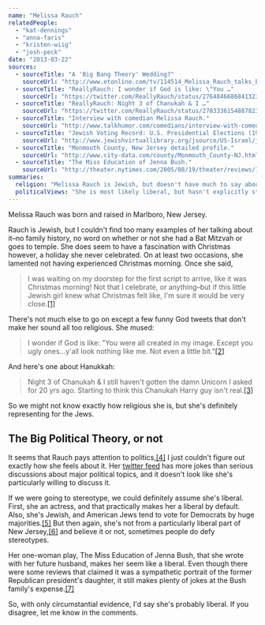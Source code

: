 ```yaml
---
name: "Melissa Rauch"
relatedPeople:
  - "kat-dennings"
  - "anna-faris"
  - "kristen-wiig"
  - "josh-peck"
date: "2013-03-22"
sources:
  - sourceTitle: "A 'Big Bang Theory' Wedding?"
    sourceUrl: "http://www.etonline.com/tv/114514_Melissa_Rauch_talks_Big_Bang_Theory/"
  - sourceTitle: "ReallyRauch: I wonder if God is like: \"You …"
    sourceUrl: "https://twitter.com/ReallyRauch/status/276484668684132352"
  - sourceTitle: "ReallyRauch: Night 3 of Chanukah & I …"
    sourceUrl: "https://twitter.com/ReallyRauch/status/278333615488782336"
  - sourceTitle: "Interview with comedian Melissa Rauch."
    sourceUrl: "http://www.talkhumor.com/comedians/interview-with-comedian-melissa-rauch/"
  - sourceTitle: "Jewish Voting Record: U.S. Presidential Elections (1916-2012)."
    sourceUrl: "http://www.jewishvirtuallibrary.org/jsource/US-Israel/jewvote.html"
  - sourceTitle: "Monmouth County, New Jersey detailed profile."
    sourceUrl: "http://www.city-data.com/county/Monmouth_County-NJ.html"
  - sourceTitle: "The Miss Education of Jenna Bush."
    sourceUrl: "http://theater.nytimes.com/2005/08/19/theater/reviews/19educ.html?_r=0"
summaries:
  religion: "Melissa Rauch is Jewish, but doesn't have much to say about it except for a few funny tweets."
  politicalViews: "She is most likely liberal, but hasn't explicitly stated it."
---
```


Melissa Rauch was born and raised in Marlboro, New Jersey.

Rauch is Jewish, but I couldn't find too many examples of her talking about it–no family history, no word on whether or not she had a Bat Mitzvah or goes to temple. She does seem to have a fascination with Christmas however, a holiday she never celebrated. On at least two occasions, she lamented not having experienced Christmas morning. Once she said,

>I was waiting on my doorstep for the first script to arrive, like it was Christmas morning! Not that I celebrate, or anything–but if this little Jewish girl knew what Christmas felt like, I'm sure it would be very close.<a class="source-citation" href="#http%3A%2F%2Fwww.etonline.com%2Ftv%2F114514_Melissa_Rauch_talks_Big_Bang_Theory%2F" title="A &apos;Big Bang Theory&apos; Wedding?">[1]</a>

There's not much else to go on except a few funny God tweets that don't make her sound all too religious. She mused:

>I wonder if God is like: "You were all created in my image. Except you ugly ones…y'all look nothing like me. Not even a little bit."<a class="source-citation" href="#https%3A%2F%2Ftwitter.com%2FReallyRauch%2Fstatus%2F276484668684132352" title="ReallyRauch: I wonder if God is like: &quot;You …">[2]</a>

And here's one about Hanukkah:

>Night 3 of Chanukah & I still haven't gotten the damn Unicorn I asked for 20 yrs ago. Starting to think this Chanukah Harry guy isn't real.<a class="source-citation" href="#https%3A%2F%2Ftwitter.com%2FReallyRauch%2Fstatus%2F278333615488782336" title="ReallyRauch: Night 3 of Chanukah &amp; I …">[3]</a>

So we might not know exactly how religious she is, but she's definitely representing for the Jews.


## The Big Political Theory, or not

It seems that Rauch pays attention to politics,<a class="source-citation" href="#http%3A%2F%2Fwww.talkhumor.com%2Fcomedians%2Finterview-with-comedian-melissa-rauch%2F" title="Interview with comedian Melissa Rauch.">[4]</a> I just couldn't figure out exactly how she feels about it. Her [twitter feed](https://twitter.com/ReallyRauch) has more jokes than serious discussions about major political topics, and it doesn't look like she's particularly willing to discuss it.

If we were going to stereotype, we could definitely assume she's liberal. First, she an actress, and that practically makes her a liberal by default. Also, she's Jewish, and American Jews tend to vote for Democrats by huge majorities.<a class="source-citation" href="#http%3A%2F%2Fwww.jewishvirtuallibrary.org%2Fjsource%2FUS-Israel%2Fjewvote.html" title="Jewish Voting Record: U.S. Presidential Elections (1916-2012).">[5]</a> But then again, she's not from a particularly liberal part of New Jersey,<a class="source-citation" href="#http%3A%2F%2Fwww.city-data.com%2Fcounty%2FMonmouth_County-NJ.html" title="Monmouth County, New Jersey detailed profile.">[6]</a> and believe it or not, sometimes people do defy stereotypes.

Her one-woman play, The Miss Education of Jenna Bush, that she wrote with her future husband, makes her seem like a liberal. Even though there were some reviews that claimed it was a sympathetic portrait of the former Republican president's daughter, it still makes plenty of jokes at the Bush family's expense.<a class="source-citation" href="#http%3A%2F%2Ftheater.nytimes.com%2F2005%2F08%2F19%2Ftheater%2Freviews%2F19educ.html%3F_r%3D0" title="The Miss Education of Jenna Bush.">[7]</a>

So, with only circumstantial evidence, I'd say she's probably liberal. If you disagree, let me know in the comments.